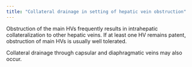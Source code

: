 ```yaml
---
title: "Collateral drainage in setting of hepatic vein obstruction"
---
```

Obstruction of the main HVs frequently results in intrahepatic collateralization to other hepatic veins.
If at least one HV remains patent, obstruction of main HVs is usually well tolerated.

Collateral drainage through capsular and diaphragmatic veins may also occur.

